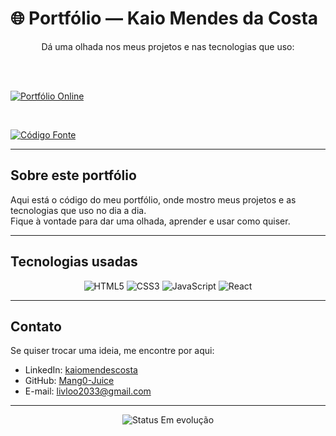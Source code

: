 # 🌐 Portfólio — Kaio Mendes da Costa

<p align="center">
  Dá uma olhada nos meus projetos e nas tecnologias que uso:

  <br /><br />

  <a href="https://mang0-juice.github.io/portfolio/" target="_blank" rel="noopener noreferrer">
    <img src="https://img.shields.io/badge/Portfólio-Online-blue?style=for-the-badge&logo=about.me&logoColor=white" alt="Portfólio Online" />
  </a>

  &nbsp;&nbsp;

  <a href="https://github.com/Mang0-Juice/portfolio/" target="_blank" rel="noopener noreferrer">
    <img src="https://img.shields.io/badge/Código-fonte-grey?style=for-the-badge&logo=github&logoColor=white" alt="Código Fonte" />
  </a>
</p>

---

## Sobre este portfólio

Aqui está o código do meu portfólio, onde mostro meus projetos e as tecnologias que uso no dia a dia.  
Fique à vontade para dar uma olhada, aprender e usar como quiser.

---

## Tecnologias usadas

<div align="center">

  <img src="https://img.shields.io/badge/HTML5-E34F26?style=for-the-badge&logo=html5&logoColor=white" alt="HTML5" />
  <img src="https://img.shields.io/badge/CSS3-1572B6?style=for-the-badge&logo=css3&logoColor=white" alt="CSS3" />
  <img src="https://img.shields.io/badge/JavaScript-F7DF1E?style=for-the-badge&logo=javascript&logoColor=black" alt="JavaScript" />
  <img src="https://img.shields.io/badge/React-61DAFB?style=for-the-badge&logo=react&logoColor=black" alt="React" />

</div>

---

## Contato

Se quiser trocar uma ideia, me encontre por aqui:

- LinkedIn: [kaiomendescosta](https://www.linkedin.com/in/kaiomendescosta/)
- GitHub: [Mang0-Juice](https://github.com/Mang0-Juice)
- E-mail: livloo2033@gmail.com

---

<p align="center">
  <img src="https://img.shields.io/badge/Status-Em%20evolução-yellow?style=flat-square" alt="Status Em evolução" />
</p>
